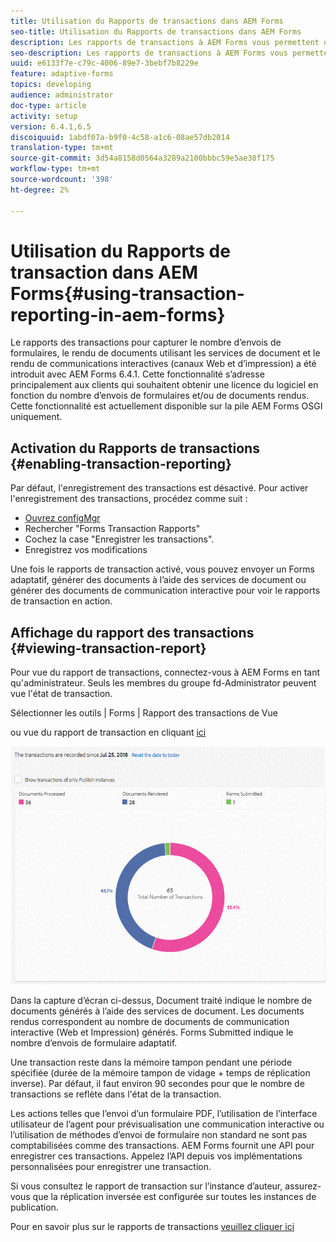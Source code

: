 ```yaml
---
title: Utilisation du Rapports de transactions dans AEM Forms
seo-title: Utilisation du Rapports de transactions dans AEM Forms
description: Les rapports de transactions à AEM Forms vous permettent de conserver le décompte de toutes les transactions effectuées depuis une date spécifiée dans votre déploiement AEM Forms.
seo-description: Les rapports de transactions à AEM Forms vous permettent de conserver le décompte de toutes les transactions effectuées depuis une date spécifiée dans votre déploiement AEM Forms.
uuid: e6133f7e-c79c-4006-89e7-3bebf7b8229e
feature: adaptive-forms
topics: developing
audience: administrator
doc-type: article
activity: setup
version: 6.4.1,6.5
discoiquuid: 1abdf07a-b9f0-4c58-a1c6-08ae57db2014
translation-type: tm+mt
source-git-commit: 3d54a8158d0564a3289a2100bbbc59e5ae38f175
workflow-type: tm+mt
source-wordcount: '398'
ht-degree: 2%

---
```



# Utilisation du Rapports de transaction dans AEM Forms{#using-transaction-reporting-in-aem-forms}

Le rapports des transactions pour capturer le nombre d’envois de formulaires, le rendu de documents utilisant les services de document et le rendu de communications interactives (canaux Web et d’impression) a été introduit avec AEM Forms 6.4.1. Cette fonctionnalité s’adresse principalement aux clients qui souhaitent obtenir une licence du logiciel en fonction du nombre d’envois de formulaires et/ou de documents rendus. Cette fonctionnalité est actuellement disponible sur la pile AEM Forms OSGI uniquement.

## Activation du Rapports de transactions {#enabling-transaction-reporting}

Par défaut, l&#39;enregistrement des transactions est désactivé. Pour activer l&#39;enregistrement des transactions, procédez comme suit :

* [Ouvrez configMgr](http://localhost:4502/system/console/configMgr)
* Rechercher &quot;Forms Transaction Rapports&quot;
* Cochez la case &quot;Enregistrer les transactions&quot;.
* Enregistrez vos modifications

Une fois le rapports de transaction activé, vous pouvez envoyer un Forms adaptatif, générer des documents à l’aide des services de document ou générer des documents de communication interactive pour voir le rapports de transaction en action.

## Affichage du rapport des transactions {#viewing-transaction-report}

Pour vue du rapport de transactions, connectez-vous à AEM Forms en tant qu&#39;administrateur. Seuls les membres du groupe fd-Administrator peuvent vue l&#39;état de transaction.

Sélectionner les outils | Forms | Rapport des transactions de Vue

ou vue du rapport de transaction en cliquant [ici](http://localhost:4502/mnt/overlay/fd/transaction/gui/content/report.html)

![TransmissionReporting](assets/transactionreporting.gif)

Dans la capture d’écran ci-dessus, Document traité indique le nombre de documents générés à l’aide des services de document. Les documents rendus correspondent au nombre de documents de communication interactive (Web et Impression) générés. Forms Submitted indique le nombre d’envois de formulaire adaptatif.

Une transaction reste dans la mémoire tampon pendant une période spécifiée (durée de la mémoire tampon de vidage + temps de réplication inverse). Par défaut, il faut environ 90 secondes pour que le nombre de transactions se reflète dans l&#39;état de la transaction.

Les actions telles que l’envoi d’un formulaire PDF, l’utilisation de l’interface utilisateur de l’agent pour prévisualisation une communication interactive ou l’utilisation de méthodes d’envoi de formulaire non standard ne sont pas comptabilisées comme des transactions. AEM Forms fournit une API pour enregistrer ces transactions. Appelez l’API depuis vos implémentations personnalisées pour enregistrer une transaction.

Si vous consultez le rapport de transaction sur l’instance d’auteur, assurez-vous que la réplication inversée est configurée sur toutes les instances de publication.

Pour en savoir plus sur le rapports de transactions [veuillez cliquer ici](https://helpx.adobe.com/experience-manager/6-4/forms/using/transaction-reports-overview.html)


